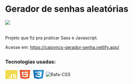 # Gerador de senhas aleatórias

<div> <img src="https://user-images.githubusercontent.com/108423159/212783377-3eb2e22c-06be-4574-90eb-cb92d6b2e2c4.png" width="70%"></div>
<br>

Projeto que fiz pra praticar Sass e Javascript. 

Acesse em: https://caiovncs-gerador-senha.netlify.app/

##

<h3>Tecnologias usadas: </h3>
<div display="flex">
<img align="center" alt="Rafa-Js" height="30" width="40" src="https://raw.githubusercontent.com/devicons/devicon/master/icons/javascript/javascript-plain.svg">
<img align="center" alt="Rafa-HTML" height="30" width="40" src="https://raw.githubusercontent.com/devicons/devicon/master/icons/html5/html5-original.svg">
<img align="center" alt="Rafa-CSS" height="30" width="40" src="https://raw.githubusercontent.com/devicons/devicon/master/icons/css3/css3-original.svg">
<img align="center" alt="Rafa-CSS" height="30" width="40" src="https://cdn.jsdelivr.net/gh/devicons/devicon/icons/sass/sass-original.svg" />
          
</div>
